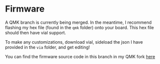 # Firmware
A QMK branch is currently being merged. In the meantime, I recommend flashing my hex file (found in the `qmk` folder) onto your board. This hex file should then have vial support.

To make any customizations, download vial, sideload the json I have provided in the `via` folder, and get editing!

You can find the firmware source code in this branch in my QMK fork [here](https://github.com/ChrisChrisLoLo/qmk_firmware/tree/banime/keyboards/sporewoh/banime40)
